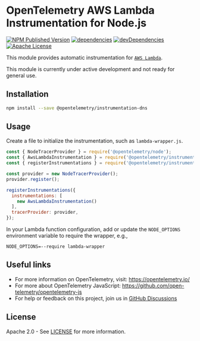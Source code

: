# OpenTelemetry AWS Lambda Instrumentation for Node.js

[![NPM Published Version][npm-img]][npm-url]
[![dependencies][dependencies-image]][dependencies-url]
[![devDependencies][devDependencies-image]][devDependencies-url]
[![Apache License][license-image]][license-image]

This module provides automatic instrumentation for [`AWS Lambda`](https://docs.aws.amazon.com/lambda/latest/dg/nodejs-handler.html).

This module is currently under active development and not ready for general use.

## Installation

```bash
npm install --save @opentelemetry/instrumentation-dns
```

## Usage

Create a file to initialize the instrumentation, such as `lambda-wrapper.js`.
```js
const { NodeTracerProvider } = require('@opentelemetry/node');
const { AwsLambdaInstrumentation } = require('@opentelemetry/instrumentation-awslambda');
const { registerInstrumentations } = require('@opentelemetry/instrumentation');

const provider = new NodeTracerProvider();
provider.register();

registerInstrumentations({
  instrumentations: [
    new AwsLambdaInstrumentation()
  ],
  tracerProvider: provider,
});
```

In your Lambda function configuration, add or update the `NODE_OPTIONS` environment variable to require the wrapper, e.g.,

`NODE_OPTIONS=--require lambda-wrapper`

## Useful links

- For more information on OpenTelemetry, visit: <https://opentelemetry.io/>
- For more about OpenTelemetry JavaScript: <https://github.com/open-telemetry/opentelemetry-js>
- For help or feedback on this project, join us in [GitHub Discussions][discussions-url]

## License

Apache 2.0 - See [LICENSE][license-url] for more information.

[discussions-url]: https://github.com/open-telemetry/opentelemetry-js/discussions
[license-url]: https://github.com/open-telemetry/opentelemetry-js-contrib/blob/main/LICENSE
[license-image]: https://img.shields.io/badge/license-Apache_2.0-green.svg?style=flat
[dependencies-image]: https://status.david-dm.org/gh/open-telemetry/opentelemetry-js-contrib.svg?path=plugins%2Fnode%2Fopentelemetry-instrumentation-awslambda
[dependencies-url]: https://david-dm.org/open-telemetry/opentelemetry-js-contrib?path=plugins%2Fnode%2Fopentelemetry-instrumentation-awslambda
[devDependencies-image]: https://status.david-dm.org/gh/open-telemetry/opentelemetry-js-contrib.svg?path=plugins%2Fnode%2Fopentelemetry-instrumentation-awslambda&type=dev
[devDependencies-url]: https://david-dm.org/open-telemetry/opentelemetry-js-contrib?path=plugins%2Fnode%2Fopentelemetry-instrumentation-awslambda&type=dev
[npm-url]: https://www.npmjs.com/package/@opentelemetry/instrumentation-awslambda
[npm-img]: https://badge.fury.io/js/%40opentelemetry%2Finstrumentation-awslambda.svg
